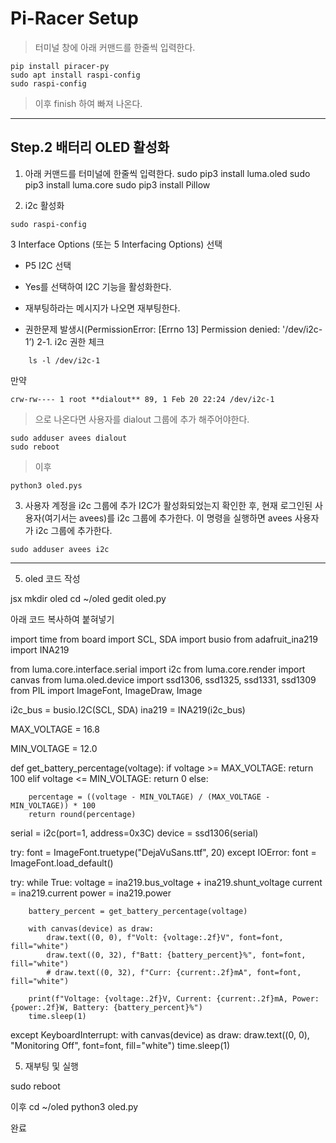 # Pi-Racer Setup

> 터미널 창에 아래 커맨드를 한줄씩 입력한다.
```
pip install piracer-py
sudo apt install raspi-config
sudo raspi-config
```

> 이후 finish 하여 빠져 나온다.

---

## Step.2 배터리 OLED 활성화

1. 아래 커맨드를 터미널에 한줄씩 입력한다.
sudo pip3 install luma.oled
sudo pip3 install luma.core
sudo pip3 install Pillow


2. i2c 활성화
```
sudo raspi-config
```

3 Interface Options (또는 5 Interfacing Options) 선택
- P5 I2C 선택
- Yes를 선택하여 I2C 기능을 활성화한다.
- 재부팅하라는 메시지가 나오면 재부팅한다.

- 권한문제 발생시(PermissionError: [Errno 13] Permission denied: '/dev/i2c-1’)
    2-1. i2c 권한 체크
```    
    ls -l /dev/i2c-1
```
만약
```
crw-rw---- 1 root **dialout** 89, 1 Feb 20 22:24 /dev/i2c-1
```
> 으로 나온다면 사용자를 dialout 그룹에 추가 해주어야한다.
```
sudo adduser avees dialout
sudo reboot
```
> 이후
```
python3 oled.pys
```

3. 사용자 계정을 i2c 그룹에 추가
I2C가 활성화되었는지 확인한 후, 현재 로그인된 사용자(여기서는 avees)를 i2c 그룹에 추가한다.
이 명령을 실행하면 avees 사용자가 i2c 그룹에 추가한다.
```
sudo adduser avees i2c
```





---

5. oled 코드 작성

jsx
mkdir oled
cd ~/oled
gedit oled.py


아래 코드 복사하여 붙혀넣기

import time
from board import SCL, SDA
import busio
from adafruit_ina219 import INA219

from luma.core.interface.serial import i2c
from luma.core.render import canvas
from luma.oled.device import ssd1306, ssd1325, ssd1331, ssd1309
from PIL import ImageFont, ImageDraw, Image

i2c_bus = busio.I2C(SCL, SDA)
ina219 = INA219(i2c_bus)

MAX_VOLTAGE = 16.8

MIN_VOLTAGE = 12.0

def get_battery_percentage(voltage):
    if voltage >= MAX_VOLTAGE:
        return 100
    elif voltage <= MIN_VOLTAGE:
        return 0
    else:

        percentage = ((voltage - MIN_VOLTAGE) / (MAX_VOLTAGE - MIN_VOLTAGE)) * 100
        return round(percentage)

serial = i2c(port=1, address=0x3C) 
device = ssd1306(serial)

try:
    font = ImageFont.truetype("DejaVuSans.ttf", 20) 
except IOError:
    font = ImageFont.load_default() 

try:
    while True:
        voltage = ina219.bus_voltage + ina219.shunt_voltage
        current = ina219.current
        power = ina219.power

        battery_percent = get_battery_percentage(voltage)

        with canvas(device) as draw:
            draw.text((0, 0), f"Volt: {voltage:.2f}V", font=font, fill="white")
            draw.text((0, 32), f"Batt: {battery_percent}%", font=font, fill="white")
            # draw.text((0, 32), f"Curr: {current:.2f}mA", font=font, fill="white")

        print(f"Voltage: {voltage:.2f}V, Current: {current:.2f}mA, Power: {power:.2f}W, Battery: {battery_percent}%")
        time.sleep(1) 

except KeyboardInterrupt:
    with canvas(device) as draw:
        draw.text((0, 0), "Monitoring Off", font=font, fill="white")
    time.sleep(1)


5. 재부팅 및 실행

sudo reboot


이후
cd ~/oled
python3 oled.py

완료

